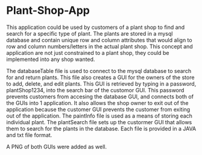 # Plant-Shop-App
  This application could be used by customers of a plant shop to find and search for a specific type of plant.  The plants are stored in a mysql database and contain unique row and column attributes that would align to row and column numbers/letters in the actual plant shop.  This concept and application are not just constrained to a plant shop, they could be implemented into any shop wanted.
  
  The databaseTable file is used to connect to the mysql database to search for and return plants.  This file also creates a GUI for the owners of the store to add, delete, and edit plants.  This GUI is retrieved by typing in a password, plantShop1234, into the search bar of the customor GUI.  This password prevents customers from accesing the database GUI, and connects both of the GUIs into 1 application.  It also allows the shop owner to exit out of the application because the customer GUI prevents the customer from exiting out of the application.  The paintInfo file is used as a means of storing each individual plant.  The plantSearch file sets up the custormer GUI that allows them to search for the plants in the database.  Each file is provided in a JAVA and txt file format.

  A PNG of both GUIs were added as well.
